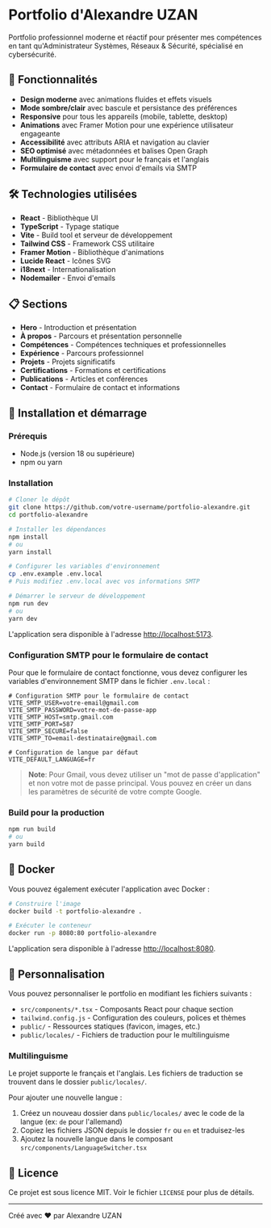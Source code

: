 # Portfolio d'Alexandre UZAN

Portfolio professionnel moderne et réactif pour présenter mes compétences en tant qu'Administrateur Systèmes, Réseaux & Sécurité, spécialisé en cybersécurité.

## 🚀 Fonctionnalités

- **Design moderne** avec animations fluides et effets visuels
- **Mode sombre/clair** avec bascule et persistance des préférences
- **Responsive** pour tous les appareils (mobile, tablette, desktop)
- **Animations** avec Framer Motion pour une expérience utilisateur engageante
- **Accessibilité** avec attributs ARIA et navigation au clavier
- **SEO optimisé** avec métadonnées et balises Open Graph
- **Multilinguisme** avec support pour le français et l'anglais
- **Formulaire de contact** avec envoi d'emails via SMTP

## 🛠️ Technologies utilisées

- **React** - Bibliothèque UI
- **TypeScript** - Typage statique
- **Vite** - Build tool et serveur de développement
- **Tailwind CSS** - Framework CSS utilitaire
- **Framer Motion** - Bibliothèque d'animations
- **Lucide React** - Icônes SVG
- **i18next** - Internationalisation
- **Nodemailer** - Envoi d'emails

## 📋 Sections

- **Hero** - Introduction et présentation
- **À propos** - Parcours et présentation personnelle
- **Compétences** - Compétences techniques et professionnelles
- **Expérience** - Parcours professionnel
- **Projets** - Projets significatifs
- **Certifications** - Formations et certifications
- **Publications** - Articles et conférences
- **Contact** - Formulaire de contact et informations

## 🚀 Installation et démarrage

### Prérequis

- Node.js (version 18 ou supérieure)
- npm ou yarn

### Installation

```bash
# Cloner le dépôt
git clone https://github.com/votre-username/portfolio-alexandre.git
cd portfolio-alexandre

# Installer les dépendances
npm install
# ou
yarn install

# Configurer les variables d'environnement
cp .env.example .env.local
# Puis modifiez .env.local avec vos informations SMTP

# Démarrer le serveur de développement
npm run dev
# ou
yarn dev
```

L'application sera disponible à l'adresse [http://localhost:5173](http://localhost:5173).

### Configuration SMTP pour le formulaire de contact

Pour que le formulaire de contact fonctionne, vous devez configurer les variables d'environnement SMTP dans le fichier `.env.local` :

```
# Configuration SMTP pour le formulaire de contact
VITE_SMTP_USER=votre-email@gmail.com
VITE_SMTP_PASSWORD=votre-mot-de-passe-app
VITE_SMTP_HOST=smtp.gmail.com
VITE_SMTP_PORT=587
VITE_SMTP_SECURE=false
VITE_SMTP_TO=email-destinataire@gmail.com

# Configuration de langue par défaut
VITE_DEFAULT_LANGUAGE=fr
```

> **Note**: Pour Gmail, vous devez utiliser un "mot de passe d'application" et non votre mot de passe principal. Vous pouvez en créer un dans les paramètres de sécurité de votre compte Google.

### Build pour la production

```bash
npm run build
# ou
yarn build
```

## 🐳 Docker

Vous pouvez également exécuter l'application avec Docker :

```bash
# Construire l'image
docker build -t portfolio-alexandre .

# Exécuter le conteneur
docker run -p 8080:80 portfolio-alexandre
```

L'application sera disponible à l'adresse [http://localhost:8080](http://localhost:8080).

## 📝 Personnalisation

Vous pouvez personnaliser le portfolio en modifiant les fichiers suivants :

- `src/components/*.tsx` - Composants React pour chaque section
- `tailwind.config.js` - Configuration des couleurs, polices et thèmes
- `public/` - Ressources statiques (favicon, images, etc.)
- `public/locales/` - Fichiers de traduction pour le multilinguisme

### Multilinguisme

Le projet supporte le français et l'anglais. Les fichiers de traduction se trouvent dans le dossier `public/locales/`.

Pour ajouter une nouvelle langue :

1. Créez un nouveau dossier dans `public/locales/` avec le code de la langue (ex: `de` pour l'allemand)
2. Copiez les fichiers JSON depuis le dossier `fr` ou `en` et traduisez-les
3. Ajoutez la nouvelle langue dans le composant `src/components/LanguageSwitcher.tsx`

## 📄 Licence

Ce projet est sous licence MIT. Voir le fichier `LICENSE` pour plus de détails.

---

Créé avec ❤️ par Alexandre UZAN
